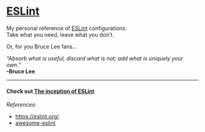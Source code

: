 # [ESLint](https://eslint.org/)

My personal reference of [ESLint](https://eslint.org/) configurations.\
Take what you need, leave what you don't.

Or, for you Bruce Lee fans...

_“Absorb what is useful, discard what is not; add what is uniquely your own.”_\
**-Bruce Lee**

---
#### Check out [The inception of ESLint](https://humanwhocodes.com/blog/2018/02/the-inception-of-eslint/)

_References_:

* https://eslint.org/
* [awesome-eslint](https://github.com/dustinspecker/awesome-eslint#configs)
